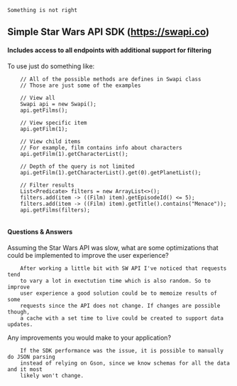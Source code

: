 ```Something is not right```
## Simple Star Wars API SDK (https://swapi.co)

#### Includes access to all endpoints with additional support for filtering
To use just do something like:

```
    // All of the possible methods are defines in Swapi class
    // Those are just some of the examples 
    
    // View all 
    Swapi api = new Swapi();
    api.getFilms();
    
    // View specific item
    api.getFilm(1);
    
    // View child items 
    // For example, film contains info about characters
    api.getFilm(1).getCharacterList();
    
    // Depth of the query is not limited
    api.getFilm(1).getCharacterList().get(0).getPlanetList(); 
    
    // Filter results
    List<Predicate> filters = new ArrayList<>();
    filters.add(item -> ((Film) item).getEpisodeId() <= 5);
    filters.add(item -> ((Film) item).getTitle().contains("Menace"));
    api.getFilms(filters);
    
```
#### Questions & Answers

Assuming the Star Wars API was slow, what are some optimizations
that could be implemented to improve the user experience?

```
    After working a little bit with SW API I've noticed that requests tend
    to vary a lot in exectution time which is also random. So to improve
    user experience a good solution could be to memoize results of some
    requests since the API does not change. If changes are possible though,
    a cache with a set time to live could be created to support data updates. 
```

Any improvements you would make to your application?

```
    If the SDK performance was the issue, it is possible to manually do JSON parsing
    instead of relying on Gson, since we know schemas for all the data and it most
    likely won't change.  
```